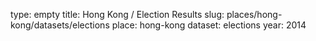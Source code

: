 type: empty
title: Hong Kong / Election Results
slug: places/hong-kong/datasets/elections
place: hong-kong
dataset: elections
year: 2014

